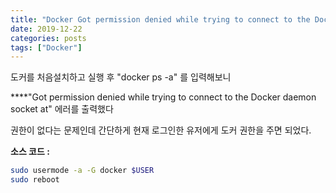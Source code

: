 ```yaml
---
title: "Docker Got permission denied while trying to connect to the Docker daemon socket at... 에러 해결"
date: 2019-12-22
categories: posts
tags: ["Docker"]
---
```

도커를 처음설치하고 실행 후 "docker ps -a" 를 입력해보니

****"Got permission denied while trying to connect to the Docker daemon socket at" 에러를 출력했다

권한이 없다는 문제인데 간단하게 현재 로그인한 유저에게 도커 권한을 주면 되었다.
  
**소스 코드 :**
```bash
sudo usermode -a -G docker $USER
sudo reboot
```